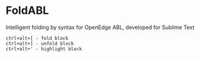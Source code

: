 # FoldABL
Intelligent folding by syntax for OpenEdge ABL, developed for Sublime Text
```
ctrl+alt+[ - fold block
ctrl+alt+] - unfold block
ctrl+alt+' - highlight block
```
